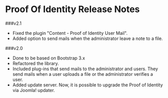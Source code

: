 Proof Of Identity Release Notes
===============================

###v2.1
* Fixed the plugin "Content - Proof of Identity User Mail".
* Added option to send mails when the administrator leave a note to a file.

###v2.0
* Done to be based on Bootstrap 3.x
* Refactored the library.
* Included plug-ins that send mails to the administrator and users. They send mails when a user uploads a file or the administrator verifies a user.
* Added update server. Now, it is possible to upgrade the Proof of Identity via Joomla! updater.